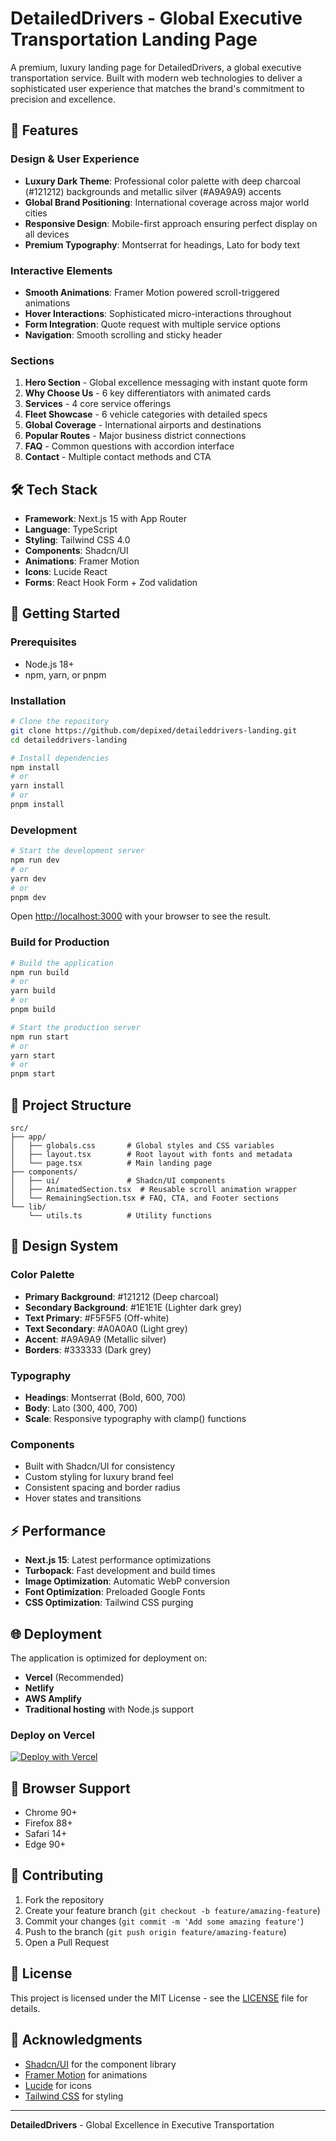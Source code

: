 # DetailedDrivers - Global Executive Transportation Landing Page

A premium, luxury landing page for DetailedDrivers, a global executive transportation service. Built with modern web technologies to deliver a sophisticated user experience that matches the brand's commitment to precision and excellence.

## 🌟 Features

### Design & User Experience
- **Luxury Dark Theme**: Professional color palette with deep charcoal (#121212) backgrounds and metallic silver (#A9A9A9) accents
- **Global Brand Positioning**: International coverage across major world cities
- **Responsive Design**: Mobile-first approach ensuring perfect display on all devices
- **Premium Typography**: Montserrat for headings, Lato for body text

### Interactive Elements
- **Smooth Animations**: Framer Motion powered scroll-triggered animations
- **Hover Interactions**: Sophisticated micro-interactions throughout
- **Form Integration**: Quote request with multiple service options
- **Navigation**: Smooth scrolling and sticky header

### Sections
1. **Hero Section** - Global excellence messaging with instant quote form
2. **Why Choose Us** - 6 key differentiators with animated cards
3. **Services** - 4 core service offerings
4. **Fleet Showcase** - 6 vehicle categories with detailed specs
5. **Global Coverage** - International airports and destinations
6. **Popular Routes** - Major business district connections
7. **FAQ** - Common questions with accordion interface
8. **Contact** - Multiple contact methods and CTA

## 🛠 Tech Stack

- **Framework**: Next.js 15 with App Router
- **Language**: TypeScript
- **Styling**: Tailwind CSS 4.0
- **Components**: Shadcn/UI
- **Animations**: Framer Motion
- **Icons**: Lucide React
- **Forms**: React Hook Form + Zod validation

## 🚀 Getting Started

### Prerequisites
- Node.js 18+ 
- npm, yarn, or pnpm

### Installation

```bash
# Clone the repository
git clone https://github.com/depixed/detaileddrivers-landing.git
cd detaileddrivers-landing

# Install dependencies
npm install
# or
yarn install
# or
pnpm install
```

### Development

```bash
# Start the development server
npm run dev
# or
yarn dev
# or
pnpm dev
```

Open [http://localhost:3000](http://localhost:3000) with your browser to see the result.

### Build for Production

```bash
# Build the application
npm run build
# or
yarn build
# or
pnpm build

# Start the production server
npm run start
# or
yarn start
# or
pnpm start
```

## 📁 Project Structure

```
src/
├── app/
│   ├── globals.css       # Global styles and CSS variables
│   ├── layout.tsx        # Root layout with fonts and metadata
│   └── page.tsx          # Main landing page
├── components/
│   ├── ui/               # Shadcn/UI components
│   ├── AnimatedSection.tsx  # Reusable scroll animation wrapper
│   └── RemainingSection.tsx # FAQ, CTA, and Footer sections
└── lib/
    └── utils.ts          # Utility functions
```

## 🎨 Design System

### Color Palette
- **Primary Background**: #121212 (Deep charcoal)
- **Secondary Background**: #1E1E1E (Lighter dark grey)
- **Text Primary**: #F5F5F5 (Off-white)
- **Text Secondary**: #A0A0A0 (Light grey)
- **Accent**: #A9A9A9 (Metallic silver)
- **Borders**: #333333 (Dark grey)

### Typography
- **Headings**: Montserrat (Bold, 600, 700)
- **Body**: Lato (300, 400, 700)
- **Scale**: Responsive typography with clamp() functions

### Components
- Built with Shadcn/UI for consistency
- Custom styling for luxury brand feel
- Consistent spacing and border radius
- Hover states and transitions

## ⚡ Performance

- **Next.js 15**: Latest performance optimizations
- **Turbopack**: Fast development and build times
- **Image Optimization**: Automatic WebP conversion
- **Font Optimization**: Preloaded Google Fonts
- **CSS Optimization**: Tailwind CSS purging

## 🌐 Deployment

The application is optimized for deployment on:
- **Vercel** (Recommended)
- **Netlify**
- **AWS Amplify**
- **Traditional hosting** with Node.js support

### Deploy on Vercel

[![Deploy with Vercel](https://vercel.com/button)](https://vercel.com/new/clone?repository-url=https://github.com/depixed/detaileddrivers-landing)

## 📱 Browser Support

- Chrome 90+
- Firefox 88+
- Safari 14+
- Edge 90+

## 🤝 Contributing

1. Fork the repository
2. Create your feature branch (`git checkout -b feature/amazing-feature`)
3. Commit your changes (`git commit -m 'Add some amazing feature'`)
4. Push to the branch (`git push origin feature/amazing-feature`)
5. Open a Pull Request

## 📄 License

This project is licensed under the MIT License - see the [LICENSE](LICENSE) file for details.

## 🙏 Acknowledgments

- [Shadcn/UI](https://ui.shadcn.com/) for the component library
- [Framer Motion](https://www.framer.com/motion/) for animations
- [Lucide](https://lucide.dev/) for icons
- [Tailwind CSS](https://tailwindcss.com/) for styling

---

**DetailedDrivers** - Global Excellence in Executive Transportation